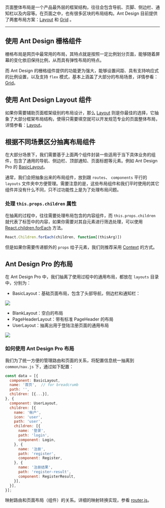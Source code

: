 
页面整体布局是一个产品最外层的框架结构，往往会包含导航、页脚、侧边栏、通知栏以及内容等。在页面之中，也有很多区块的布局结构。Ant Design 目前提供了两套布局方案：[Layout](http://ant.design/components/layout/) 和 [Grid](http://ant.design/components/grid/) 。

---

## 使用 Ant Design 栅格组件

栅格布局是网页中最常用的布局，其特点就是按照一定比例划分页面，能够随着屏幕的变化依旧保持比例，从而具有弹性布局的特点。

而 Ant Design 的栅格组件提供的功能更为强大，能够设置间距、具有支持响应式的比例设置，以及支持 `flex` 模式，基本上涵盖了大部分的布局场景，详情参看：[Grid](http://ant.design/components/grid/)。

## 使用 Ant Design Layout 组件

如果你需要辅助页面框架级别的布局设计，那么 [Layout](http://ant.design/components/layout/) 则是你最佳的选择，它抽象了大部分框架布局结构，使得只需要填空就可以开发规范专业的页面整体布局，详情参看：[Layout](http://ant.design/components/layout/)。

## 根据不同场景区分抽离布局组件

在大部分场景下，我们需要基于上面两个组件封装一些适用于当下具体业务的组件，包含了通用的导航、侧边栏、顶部通知、页面标题等元素。例如 Ant Design Pro 的 [BasicLayout](https://github.com/ant-design/ant-design-pro/blob/master/src/layouts/BasicLayout.js)。

通常，我们会把抽象出来的布局组件，放到跟 `routes`、 `components` 平行的 `layouts` 文件夹中方便管理。需要注意的是，这些布局组件和我们平时使用的其它组件并没有什么不同，只不过功能性上是为了处理布局问题。

### 处理 `this.props.children` 属性

在抽离的过程中，往往需要处理布局包含的内容组件，而 `this.props.children` 就代表了标签中的内容，如果你需要对其自元素进行筛选处理，可以使用 [React.children.forEach](https://facebook.github.io/react/docs/react-api.html#react.children.map) 方法。

```jsx
React.Children.forEach(children, function[(thisArg)])
```

但是如果你需要传递额外的 `props` 给子元素，我们则推荐采用 [Context](https://facebook.github.io/react/docs/context.html) 的方式。

## Ant Design Pro 的布局

在 Ant Design Pro 中，我们抽离了使用过程中的通用布局，都放在 `layouts` 目录中，分别为：

- BasicLayout：基础页面布局，包含了头部导航，侧边栏和通知栏：

<img src="https://gw.alipayobjects.com/zos/rmsportal/oXmyfmffJVvdbmDoGvuF.png" />

- BlankLayout：空白的布局
- PageHeaderLayout：带有标准 PageHeader 的布局
- UserLayout：抽离出用于登陆注册页面的通用布局

<img src="https://gw.alipayobjects.com/zos/rmsportal/mXsydBXvLqBVEZLMssEy.png" />

### 如何使用 Ant Design Pro 布局

我们为了统一方便的管理路由和页面的关系，将配置信息统一抽离到 `common/nav.js` 下，通过如下配置：

```jsx
const data = [{
  component: BasicLayout,
  name: '首页',  // for breadcrumb
  path: '',
  children: [{...}],
}, {
  component: UserLayout,
  children: [{
    name: '帐户',
    icon: 'user',
    path: 'user',
    children: [{
      name: '登录',
      path: 'login',
      component: Login,
    }, {
      name: '注册',
      path: 'register',
      component: Register,
    }, {
      name: '注册结果',
      path: 'register-result',
      component: RegisterResult,
    }],
  }],
}];
```

映射路由和页面布局（组件）的关系。详细的映射转换实现，参看 [router.js](https://github.com/ant-design/ant-design-pro/blob/master/src/router.js)。
